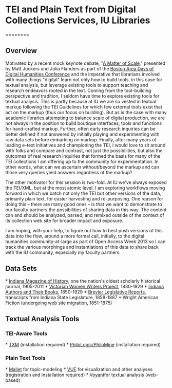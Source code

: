 <h1>TEI and Plain Text from Digital Collections Services, IU Libraries</h1>
========

<h2>Overview</h2>
<p>Motivated by a recent mock keynote debate, "<a href="http://digitalcommons.unl.edu/englishfacpubs/106/">A Matter of Scale</a>," presented by Matt Jockers and Julia Flanders as part of the <a href="http://nulab.neu.edu/events/dhdays2013/">Boston Area Days of Digital Humanities Conference</a> and the imperative that librarians involved with many things "digital" learn not only how to build tools, in this case for textual analysis, but leverage existing tools to 
support teaching and research endeavors rooted in the text.  Coming from the tool-building perspective and 
tradition, I seldom have time to explore existing tools for textual analysis.  This is partly because at IU we 
are so vested in textual markup following the TEI Guidelines for which few external tools exist that act on the markup (thus our focus on building). But as is the case with many academic libraries attempting to balance scale of digital production, we are not always in the position to build boutique interfaces, tools and functions for hand-crafted markup.  Further, often early research inquiries can be better defined if not answered by initially playing and experimenting with raw data sets before embarking on markup.  Finally, after many years of leading e-text initiatives and championing the TEI, I would love to sit around with folks and compare and contrast, not just the possibilities, but also the outcomes of real research inquiries that formed the basis for many of the TEI collections I am offering up to the community for experimentation.  In other words, what can we ascertain without/beyond the markup and can those very queries yield answers regardless of the markup?</p>  

<p>The other motivator for this session is two-fold.  At IU we've always exposed the TEI/XML, but at the most atomic level.  I am exploring workflows moving forward in which we batch not only the TEI but other versions of the data, primarily plain text, for easier harvesting and re-purposing.  One reason for doing this – there are many good ones – is that we want to demonstrate to our faculty partners the possibilities of sharing data in this way.  The content can and should be analyzed, parsed, and remixed outside of the context of its collection web site for broader impact and exposure.</p>

<p>I am hoping, with your help, to figure out how to best push versions of this data into the flow, around a more formal call, initially, to the digital humanities community-at-large as part of Open Access Week 2013 so I can track the various morphings and instantiations of this data to share back with the IU community, especially my faculty partners.</p>

<h2>Data Sets</h2>
* <a href="http://dlib.indiana.edu/collections/imh/">Indiana Magazine of History</a>, one the nation's oldest scholarly historical journal, 1905-2011
* <a href="http://dlib.indiana.edu/collections/vwwp/">Victorian Women Writers Project</a>, 1830-1929
* <a href="http://www.dlib.indiana.edu/collections/inauthors/">Indiana Authors and Their Books</a>, 1850-1929 
* <a href="http://www.dlib.indiana.edu/collections/law/brevier/">Brevier Legislative Reports</a>, transcripts from Indiana State Legislature, 1858-1887
* Wright American Fiction (undergoing web site migration, 1851-1875)

<h2>Textual Analysis Tools</h2>

<h3>TEI-Aware Tools</h3>
* <a href="http://sourceforge.net/projects/txm">TXM</a> (installation required)
* <a href="http://code.google.com/p/philomine/">PhiloLogic/PhiloMine</a> (installation required) 

<h3>Plain Text Tools</h3>
* <a href="http://mallet.cs.umass.edu">Mallet</a> for topic-modeling
* <a href="https://vue.tufts.edu/">VUE</a> for visualization and other analyses (registration and installation required)
* <a href="http://voyant-tools.org">Voyant</a>for textual analysis (web-based)
